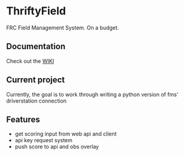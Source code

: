 # ThriftyField
FRC Field Management System. On a budget.

## Documentation
Check out the [WIKI](https://github.com/frc5024/ThriftyField/wiki)

## Current project
Currently, the goal is to work through writing a python version of fms' driverstation connection

## Features
 - get scoring input from web api and client
 - api key request system
 - push score to api and obs overlay